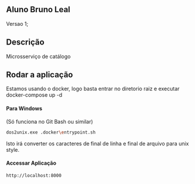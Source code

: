 ## Aluno Bruno Leal
Versao 1;

## Descrição

Microsserviço de catálogo

## Rodar a aplicação

Estamos usando o docker, logo basta entrar no diretorio raiz e executar  
docker-compose up -d

#### Para Windows
(Só funciona no Git Bash ou similar)
```bash
dos2unix.exe .docker\entrypoint.sh
```
Isto irá converter os caracteres de final de linha e final de arquivo para unix style.

#### Accessar Aplicação
```
http://localhost:8000
```
